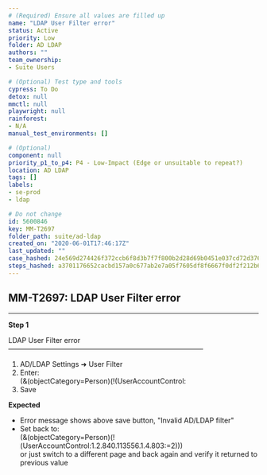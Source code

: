 ```yaml
---
# (Required) Ensure all values are filled up
name: "LDAP User Filter error"
status: Active
priority: Low
folder: AD LDAP
authors: ""
team_ownership: 
- Suite Users

# (Optional) Test type and tools
cypress: To Do
detox: null
mmctl: null
playwright: null
rainforest: 
- N/A
manual_test_environments: []

# (Optional)
component: null
priority_p1_to_p4: P4 - Low-Impact (Edge or unsuitable to repeat?)
location: AD LDAP
tags: []
labels: 
- se-prod
- ldap

# Do not change
id: 5600846
key: MM-T2697
folder_path: suite/ad-ldap
created_on: "2020-06-01T17:46:17Z"
last_updated: ""
case_hashed: 24e569d274426f372ccb6f8d3b7f7f800b2d28d69b0451e037cd72d376bdbef1c8864c4dc27d03bd5fd2800825874d05
steps_hashed: a3701176652cacbd157a0c677ab2e7a05f7605df8f6667f0df2f212b6d0a27089ac3efbe6a440ed7e604af33b11098ed
---
```


## MM-T2697: LDAP User Filter error

---

**Step 1**

LDAP User Filter error\
————————————————————————————

1. AD/LDAP Settings ➜ User Filter
2. Enter:
   \
   (&(objectCategory=Person)(!(UserAccountControl:
3. Save

**Expected**

- Error message shows above save button, "Invalid AD/LDAP filter"
- Set back to:
  \
  (&(objectCategory=Person)(!(UserAccountControl:1.2.840.113556.1.4.803:=2)))\
  or just switch to a different page and back again and verify it returned to previous value
